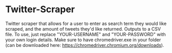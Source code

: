 # Twitter-Scraper
Twitter scraper that allows for a user to enter as search term they would like scraped, and the amount of tweets they'd like returned. Outputs to a CSV file. 
To use, just replace "YOUR-USERNAME" and "YOUR-PASSWORD" with your own login details. Make sure to have chromedriver.exe in your folder (can be downloaded here: https://chromedriver.chromium.org/downloads). 
